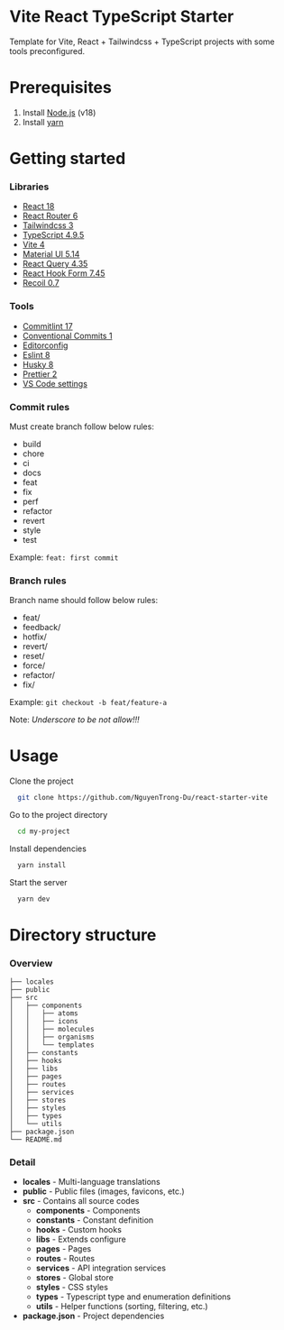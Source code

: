 # Vite React TypeScript Starter

Template for Vite, React + Tailwindcss + TypeScript projects with some tools preconfigured.

# Prerequisites

1. Install [Node.js](https://nodejs.org/en/) (v18)
2. Install [yarn](https://yarnpkg.com/getting-started/install)

# Getting started

### Libraries

- [React 18](https://reactjs.org/)
- [React Router 6](https://reactrouter.com)
- [Tailwindcss 3](https://tailwindcss.com/)
- [TypeScript 4.9.5](https://www.typescriptlang.org/)
- [Vite 4](https://vitejs.dev/)
- [Material UI 5.14](https://mui.com/material-ui/getting-started/)
- [React Query 4.35](https://tanstack.com/query/v4/docs/react/overview/)
- [React Hook Form 7.45](https://react-hook-form.com/get-started/)
- [Recoil 0.7](https://recoiljs.org/docs/introduction/getting-started/)

### Tools

- [Commitlint 17](https://commitlint.js.org)
- [Conventional Commits 1](https://www.conventionalcommits.org)
- [Editorconfig](https://editorconfig.org/)
- [Eslint 8](https://eslint.org/)
- [Husky 8](https://typicode.github.io/husky/#/)
- [Prettier 2](https://prettier.io/)
- [VS Code settings](https://code.visualstudio.com/)

### Commit rules

Must create branch follow below rules:

- build
- chore
- ci
- docs
- feat
- fix
- perf
- refactor
- revert
- style
- test

Example: `feat: first commit`

### Branch rules

Branch name should follow below rules:

- feat/
- feedback/
- hotfix/
- revert/
- reset/
- force/
- refactor/
- fix/

Example: `git checkout -b feat/feature-a`

Note: _Underscore to be not allow!!!_

# Usage

Clone the project

```bash
  git clone https://github.com/NguyenTrong-Du/react-starter-vite
```

Go to the project directory

```bash
  cd my-project
```

Install dependencies

```bash
  yarn install
```

Start the server

```bash
  yarn dev
```

# Directory structure

### Overview

```
├── locales
├── public
├── src
│   ├── components
│   │   ├── atoms
│   │   ├── icons
│   │   ├── molecules
│   │   ├── organisms
│   │   └── templates
│   ├── constants
│   ├── hooks
│   ├── libs
│   ├── pages
│   ├── routes
│   ├── services
│   ├── stores
│   ├── styles
│   ├── types
│   └── utils
├── package.json
└── README.md
```

### Detail

- **locales** - Multi-language translations
- **public** - Public files (images, favicons, etc.)
- **src** - Contains all source codes
  - **components** - Components
  - **constants** - Constant definition
  - **hooks** - Custom hooks
  - **libs** - Extends configure
  - **pages** - Pages
  - **routes** - Routes
  - **services** - API integration services
  - **stores** - Global store
  - **styles** - CSS styles
  - **types** - Typescript type and enumeration definitions
  - **utils** - Helper functions (sorting, filtering, etc.)
- **package.json** - Project dependencies
